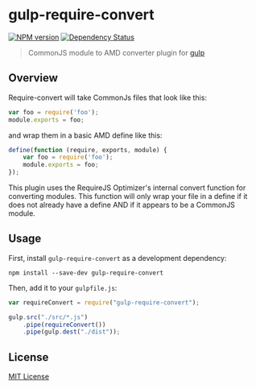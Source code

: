 # gulp-require-convert
[![NPM version][npm-image]][npm-url] [![Dependency Status][depstat-image]][depstat-url]

> CommonJS module to AMD converter plugin for [gulp](https://github.com/wearefractal/gulp) 

## Overview

Require-convert will take CommonJs files that look like this:

```javascript
var foo = require('foo');
module.exports = foo;
```

and wrap them in a basic AMD define like this:

```javascript
define(function (require, exports, module) {
    var foo = require('foo');
    module.exports = foo;
});
```
This plugin uses the RequireJS Optimizer's internal convert function for converting modules. This function will only wrap your file in a define if it does not already have a define AND if it appears to be a CommonJS module.

## Usage

First, install `gulp-require-convert` as a development dependency:

```shell
npm install --save-dev gulp-require-convert
```

Then, add it to your `gulpfile.js`:

```javascript
var requireConvert = require("gulp-require-convert");

gulp.src("./src/*.js")
    .pipe(requireConvert())
    .pipe(gulp.dest("./dist"));
```


## License

[MIT License](http://en.wikipedia.org/wiki/MIT_License)

[npm-url]: https://npmjs.org/package/gulp-require-convert
[npm-image]: https://badge.fury.io/js/gulp-require-convert.png

[travis-url]: http://travis-ci.org/nixonchris/gulp-require-convert
[travis-image]: https://secure.travis-ci.org/nixonchris/gulp-require-convert.png?branch=master

[coveralls-url]: https://coveralls.io/r/nixonchris/gulp-require-convert
[coveralls-image]: https://coveralls.io/repos/nixonchris/gulp-require-convert/badge.png

[depstat-url]: https://david-dm.org/nixonchris/gulp-require-convert
[depstat-image]: https://david-dm.org/nixonchris/gulp-require-convert.png
